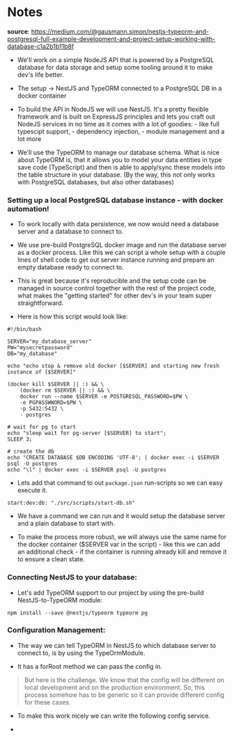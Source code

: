 # Notes

**source**: https://medium.com/@gausmann.simon/nestjs-typeorm-and-postgresql-full-example-development-and-project-setup-working-with-database-c1a2b1b11b8f

- We'll work on a simple NodeJS API that is powered by a PostgreSQL database
  for data storage and setup some tooling around it to make dev's life better.

- The setup -> NestJS and TypeORM connected to a PostgreSQL DB in a docker
  container

- To build the API in NodeJS we will use NestJS. It's a pretty flexible
  framework and is built on ExpressJS principles and lets you craft out
  NodeJS services in no time as it comes with a lot of goodies: - like full typescipt support, - dependency injection, - module management and a lot more

- We'll use the TypeORM to manage our database schema. What is nice about
  TypeORM is, that it allows you to model your data entities in type save
  code (TypeScript) and then is able to apply/sync these models into the
  table structure in your database. (By the way, this not only works with
  PostgreSQL databases, but also other databases)

### Setting up a local PostgreSQL database instance - with docker automation!

- To work locally with data persistence, we now would need a database server
  and a database to connect to.

- We use pre-build PostgreSQL docker image and run the database server as a
  docker process. Like this we can script a whole setup with a couple lines of
  shell code to get out server instance running and prepare an empty database
  ready to connect to.

- This is great because it's reproducible and the setup code can be managed
  in source control together with the rest of the project code, what makes
  the "getting started" for other dev's in your team super straightforward.

- Here is how this script would look like:

```
#!/bin/bash

SERVER="my_database_server"
PW="mysecretpassword"
DB="my_database"

echo "echo stop & remove old docker [$SERVER] and starting new fresh
instance of [$SERVER]"

(docker kill $SERVER || :) && \
    (docker rm $SERVER || :) && \
    docker run --name $SERVER -e POSTGRESQL_PASSWORD=$PW \
    -e PGPASSWWORD=$PW \
    -p 5432:5432 \
    - postgres

# wait for pg to start
echo "sleep wait for pg-server [$SERVER] to start";
SLEEP 3;

# create the db
echo "CREATE DATABASE $DB ENCODING 'UTF-8'; | docker exec -i $SERVER psql -U postgres
echo "\l" | docker exec -i $SERVER psql -U postgres
```

- Lets add that command to out `package.json` run-scripts so we can easy execute
  it.

```
start:dev:db: "./src/scripts/start-db.sh"
```

- We have a command we can run and it would setup the database server and a
  plain database to start with.

- To make the process more robust, we will always use the same name for the
  docker container ($SERVER var in the script) - like this we can add an
  additional check - if the container is running already kill and remove it to
  ensure a clean state.

### Connecting NestJS to your database:

- Let's add TypeORM support to our project by using the pre-build
  NestJS-to-TypeORM module:

```
npm install --save @nestjs/typeorm typeorm pg
```

### Configuration Management:

- The way we can tell TypeORM in NestJS to which database server to connect to,
  is by using the TypeOrmModule.

- It has a forRoot method we can pass the config in.

> But here is the challenge. We know that the config will be different on
> local development and on the production environment. So, this process somehow
> has to be generic so it can provide different config for these cases.

- To make this work nicely we can write the following config service.

-
